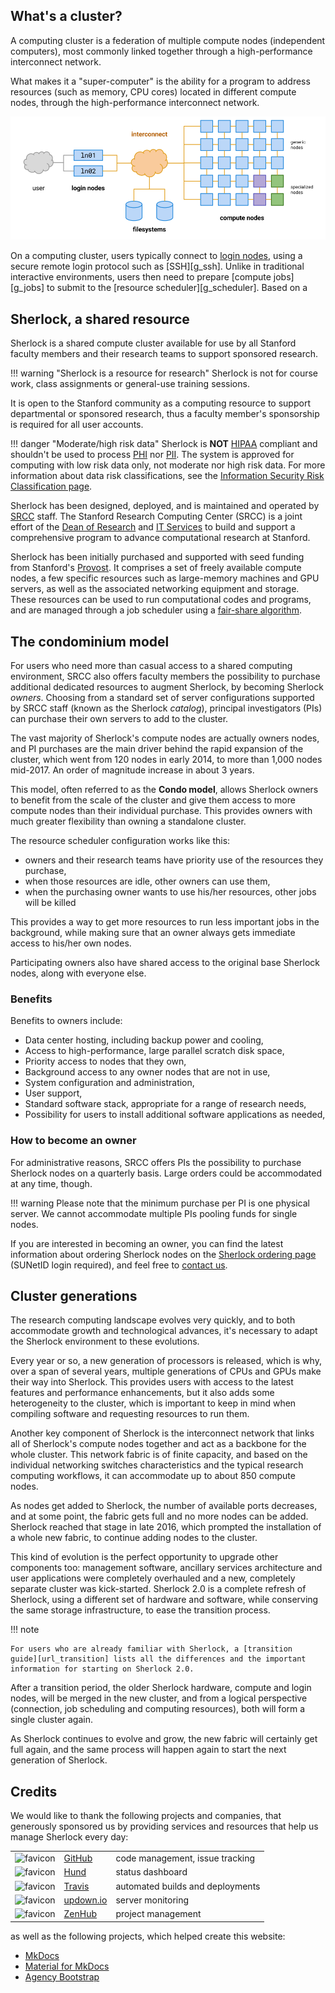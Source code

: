## What's a cluster?

A computing cluster is a federation of multiple compute nodes (independent
computers), most commonly linked together through a high-performance
interconnect network.

What makes it a "super-computer" is the ability for a program to address
resources (such as memory, CPU cores) located in different compute nodes,
through the high-performance interconnect network.

![overview](./img/cluster_overview.png)

On a computing cluster, users typically connect to [login nodes][g_login],
using a secure remote login protocol such as [SSH][g_ssh]. Unlike in
traditional interactive environments, users then need to prepare [compute
jobs][g_jobs] to submit to the [resource scheduler][g_scheduler]. Based on a



[g_login]: glossary#login-nodes

## Sherlock, a shared resource

Sherlock is a shared compute cluster available for use by all Stanford faculty
members and their research teams to support sponsored research.

!!! warning "Sherlock is a resource for research"
	Sherlock is not for course work, class assignments or general-use training
	sessions.

It is open to the Stanford community as a computing resource to support
departmental or sponsored research, thus a faculty member's sponsorship is
required for all user accounts.

!!! danger "Moderate/high risk data" Sherlock is **NOT** [HIPAA][url_HIPAA]
compliant and shouldn't be used to process [PHI][url_PHI] nor [PII][url_PII].
The system is approved for computing with low risk data only, not moderate nor
high risk data.  For more information about data risk classifications, see the
[Information Security Risk Classification page][url_risk].


Sherlock has been designed, deployed, and is maintained and operated by
[SRCC][url_srcc] staff. The Stanford Research Computing Center (SRCC) is a
joint effort of the [Dean of Research][url_dor] and [IT Services][url_uit] to
build and support a comprehensive program to advance computational research at
Stanford.

Sherlock has been initially purchased and supported with seed funding from
Stanford's [Provost][url_provost]. It comprises a set of freely available
compute nodes, a few specific resources such as large-memory machines and GPU
servers, as well as the associated networking equipment and storage.  These
resources can be used to run computational codes and programs, and are managed
through a job scheduler using a [fair-share algorithm][url_fairshare].

## The condominium model

For users who need more than casual access to a shared computing environment,
SRCC also offers faculty members the possibility to purchase additional
dedicated resources to augment Sherlock, by becoming Sherlock *owners*.
Choosing from a standard set of server configurations supported by SRCC
staff (known as the Sherlock *catalog*), principal investigators (PIs) can
purchase their own servers to add to the cluster.

The vast majority of Sherlock's compute nodes are actually owners nodes, and PI
purchases are the main driver behind the rapid expansion of the cluster, which
went from 120 nodes in early 2014, to more than 1,000 nodes mid-2017. An order
of magnitude increase in about 3 years.

This model, often referred to as the **Condo model**, allows Sherlock owners to
benefit from the scale of the cluster and give them access to more compute
nodes than their individual purchase.  This provides owners with much greater
flexibility than owning a standalone cluster.

The resource scheduler configuration works like this:

* owners and their research teams have priority use of the resources they
  purchase,
* when those resources are idle, other owners can use them,
* when the purchasing owner wants to use his/her resources, other jobs will be
  killed

This provides a way to get more resources to run less important jobs in the
background, while making sure that an owner always gets immediate access to
his/her own nodes.

Participating owners also have shared access to the original base Sherlock
nodes, along with everyone else.

### Benefits

Benefits to owners include:

* Data center hosting, including backup power and cooling,
* Access to high-performance, large parallel scratch disk space,
* Priority access to nodes that they own,
* Background access to any owner nodes that are not in use,
* System configuration and administration,
* User support,
* Standard software stack, appropriate for a range of research needs,
* Possibility for users to install additional software applications as needed,


### How to become an owner

For administrative reasons, SRCC offers PIs the possibility to purchase
Sherlock nodes on a quarterly basis. Large orders could be accommodated at any
time, though.

!!! warning
    Please note that the minimum purchase per PI is one physical server. We
	cannot accommodate multiple PIs pooling funds for single nodes.

If you are interested in becoming an owner, you can find the latest information
about ordering Sherlock nodes on the [Sherlock ordering page][url_orders]
(SUNetID login required), and feel free to [contact us][email].


## Cluster generations

The research computing landscape evolves very quickly, and to both accommodate
growth and technological advances, it's necessary to adapt the Sherlock
environment to these evolutions.

Every year or so, a new generation of processors is released, which is why,
over a span of several years, multiple generations of CPUs and GPUs make their
way into Sherlock. This provides users with access to the latest features and
performance enhancements, but it also adds some heterogeneity to the cluster,
which is important to keep in mind when compiling software and requesting
resources to run them.

Another key component of Sherlock is the interconnect network that links all of
Sherlock's compute nodes together and act as a backbone for the whole cluster.
This network fabric is of finite capacity, and based on the individual
networking switches characteristics and the typical research computing
workflows, it can accommodate up to about 850 compute nodes.

As nodes get added to Sherlock, the number of available ports decreases, and at
some point, the fabric gets full and no more nodes can be added. Sherlock
reached that stage in late 2016, which prompted the installation of a whole new
fabric, to continue adding nodes to the cluster.

This kind of evolution is the perfect opportunity to upgrade other components
too: management software, ancillary services architecture and
user applications were completely overhauled and a new, completely separate
cluster was kick-started. Sherlock 2.0 is a complete refresh of Sherlock, using
a different set of hardware and software, while conserving the same storage
infrastructure, to ease the transition process.

!!! note

    For users who are already familiar with Sherlock, a [transition
    guide][url_transition] lists all the differences and the important
    information for starting on Sherlock 2.0.

After a transition period, the older Sherlock hardware, compute and login
nodes, will be merged in the new cluster, and from a logical perspective
(connection, job scheduling and computing resources), both will form a single
cluster again.

As Sherlock continues to evolve and grow, the new fabric will certainly get
full again, and the same process will happen again to start the next generation
of Sherlock.



## Credits

We would like to thank the following projects and companies, that generously
sponsored us by providing services and resources that help us manage Sherlock
every day:

<style>
img[alt="favicon"] {
    height: 20px;
    position:relative;
</style>

|     |     |     |
| :---: | :--- | :--- |
| ![favicon](https://github.com/favicon.ico) | [GitHub](https://github.com) | code management, issue tracking |
| ![favicon](https://hund.io/favicon.ico) | [Hund](https://hund.io) | status dashboard |
| ![favicon](https://travis-ci.com/images/favicon.png) | [Travis](https://travis-ci.com) | automated builds and deployments |
| ![favicon](https://updown.io/favicon.ico) | [updown.io](https://updown.io/) | server monitoring |
| ![favicon](https://zenhub.com/favicon.ico) | [ZenHub](https://zenhub.com) | project management |

as well as the following projects, which helped create this website:

* [MkDocs](https://mkdocs.org)
* [Material for MkDocs](https://squidfunk.github.io/mkdocs-material/)
* [Agency Bootstrap](https://startbootstrap.com/template-overviews/agency/)





[comment]: #  (link URLs -----------------------------------------------------)
[email]:          mailto:research-computing-support@stanford.edu
[url_provost]: 	  https://provost.stanford.edu/
[url_dor]:     	  https://doresearch.stanford.edu/research-offices/dor-office-vice-provost-and-dean-research
[url_uit]:	   	  https://uit.stanford.edu
[url_srcc]:    	  https://srcc.stanford.edu/
[url_orders]:	  https://srcc.stanford.edu/private/sherlock-qtr-order
[url_risk]:  	  https://uit.stanford.edu/guide/riskclassifications
[url_fairshare]:  /docs/advanced-topics/scheduler#fair-share
[url_transition]: /docs/user-guide/transition

[url_HIPAA]: https://en.wikipedia.org/wiki/Health_Insurance_Portability_and_Accountability_Act
[url_PHI]:   https://en.wikipedia.org/wiki/Protected_health_information
[url_PII]:   https://en.wikipedia.org/wiki/Personally_identifiable_information
